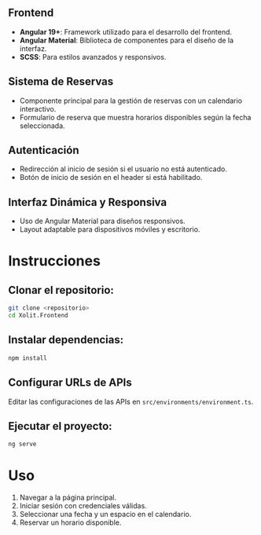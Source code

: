 ## Frontend

- **Angular 19+**: Framework utilizado para el desarrollo del frontend.
- **Angular Material**: Biblioteca de componentes para el diseño de la interfaz.
- **SCSS**: Para estilos avanzados y responsivos.

## Sistema de Reservas

- Componente principal para la gestión de reservas con un calendario interactivo.
- Formulario de reserva que muestra horarios disponibles según la fecha seleccionada.

## Autenticación

- Redirección al inicio de sesión si el usuario no está autenticado.
- Botón de inicio de sesión en el header si está habilitado.

## Interfaz Dinámica y Responsiva

- Uso de Angular Material para diseños responsivos.
- Layout adaptable para dispositivos móviles y escritorio.

# Instrucciones

## Clonar el repositorio:

```bash
git clone <repositorio>
cd Xolit.Frontend
```

## Instalar dependencias:

```bash
npm install
```

## Configurar URLs de APIs

Editar las configuraciones de las APIs en `src/environments/environment.ts`.

## Ejecutar el proyecto:

```bash
ng serve
```

# Uso

1. Navegar a la página principal.
2. Iniciar sesión con credenciales válidas.
3. Seleccionar una fecha y un espacio en el calendario.
4. Reservar un horario disponible.
